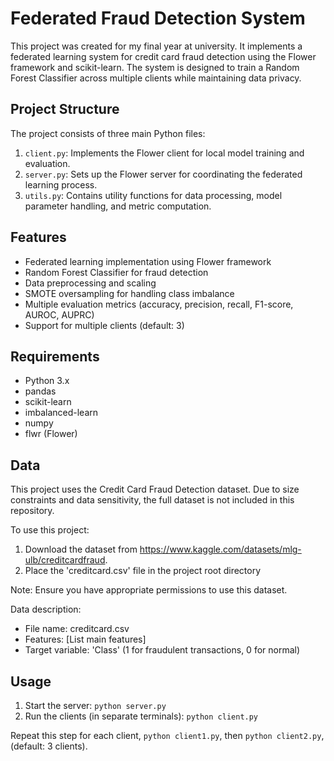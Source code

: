 # Federated Fraud Detection System

This project was created for my final year at university. It implements a federated learning system for credit card fraud detection using the Flower framework and scikit-learn. The system is designed to train a Random Forest Classifier across multiple clients while maintaining data privacy.
## Project Structure
The project consists of three main Python files:

1. `client.py`: Implements the Flower client for local model training and evaluation.
2. `server.py`: Sets up the Flower server for coordinating the federated learning process.
3. `utils.py`: Contains utility functions for data processing, model parameter handling, and metric computation.

## Features

- Federated learning implementation using Flower framework
- Random Forest Classifier for fraud detection
- Data preprocessing and scaling
- SMOTE oversampling for handling class imbalance
- Multiple evaluation metrics (accuracy, precision, recall, F1-score, AUROC, AUPRC)
- Support for multiple clients (default: 3)

## Requirements

- Python 3.x
- pandas
- scikit-learn
- imbalanced-learn
- numpy
- flwr (Flower)

## Data

This project uses the Credit Card Fraud Detection dataset. Due to size constraints and data sensitivity, the full dataset is not included in this repository. 

To use this project:
1. Download the dataset from https://www.kaggle.com/datasets/mlg-ulb/creditcardfraud.
2. Place the 'creditcard.csv' file in the project root directory

Note: Ensure you have appropriate permissions to use this dataset.

Data description:
- File name: creditcard.csv
- Features: [List main features]
- Target variable: 'Class' (1 for fraudulent transactions, 0 for normal)
## Usage

1. Start the server:
   ```python server.py```
2. Run the clients (in separate terminals):
   ```python client.py```

Repeat this step for each client, ```python client1.py```, then ```python client2.py```, (default: 3 clients).
